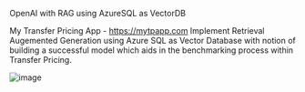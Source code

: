 OpenAI with RAG using AzureSQL as VectorDB

My Transfer Pricing App - https://mytpapp.com
Implement Retrieval Augemented Generation using Azure SQL as Vector Database with notion of building a successful model which aids in the benchmarking process within Transfer Pricing.

![image](https://github.com/aswinaus/mytpapp/assets/4524097/62a6c469-ac0c-4614-9eaf-664362d70228)
